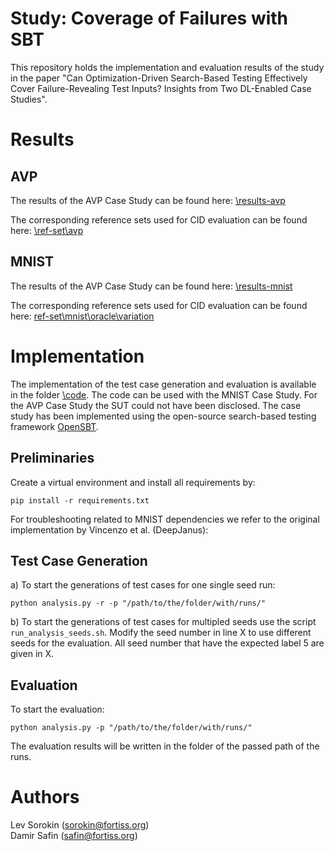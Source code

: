 # Study: Coverage of Failures with SBT
This repository holds the implementation and evaluation results of the study in the paper "Can Optimization-Driven Search-Based Testing Effectively Cover Failure-Revealing Test Inputs? Insights from Two DL-Enabled Case Studies".

# Results

## AVP

The results of the AVP Case Study can be found here: [\results-avp](results-avp)

The corresponding reference sets used for CID evaluation can be found here: [\ref-set\avp](ref-set\avp\oracle-variation) 
## MNIST

The results of the AVP Case Study can be found here: [\results-mnist](results-mnist)

The corresponding reference sets used for CID evaluation can be found here: [ref-set\mnist\oracle\variation](ref-set\mnist\oracle\variation) 

# Implementation

The implementation of the test case generation and evaluation is available in the folder [\code](code). The code can be used with the MNIST Case Study. For the AVP Case Study the SUT could not have been disclosed.
The case study has been implemented using the open-source search-based testing framework [OpenSBT](https://git.fortiss.org/opensbt).

## Preliminaries

Create a virtual environment and install all requirements by:

`pip install -r requirements.txt`

For troubleshooting related to MNIST dependencies we refer to the original implementation by Vincenzo et al. (DeepJanus):

## Test Case Generation

a) To start the generations of test cases for one single seed run:

`python analysis.py -r -p "/path/to/the/folder/with/runs/"`

b) To start the generations of test cases for multipled seeds use the script `run_analysis_seeds.sh`. Modify the seed number in line X to use different seeds for the evaluation. All seed number that have the expected label 5 are given in X.


## Evaluation

To start the evaluation:

`python analysis.py -p "/path/to/the/folder/with/runs/"`

The evaluation results will be written in the folder of the passed path of the runs.

# Authors


Lev Sorokin (sorokin@fortiss.org) \
Damir Safin (safin@fortiss.org)
